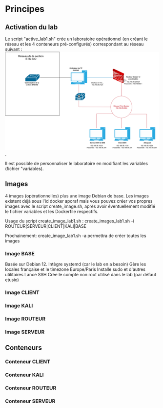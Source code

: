 # Principes

## Activation du lab

Le script "active_lab1.sh" crée un laboratoire opérationnel (en créant le réseau et les 4 conteneurs pré-configurés) correspondant au réseau suivant :
![Schéma réseau du laboratoire 1 - Kali-Linux](schemaReseauLab1_docker.drawio.png "Schéma réseau du laboratoire 1 - Kali-Linux").

Il est possible de personnaliser le laboratoire en modifiant les variables (fichier "variables).

## Images

4 images (opérationnelles) plus une image Debian de base.
Les images existent déjà sous l'id docker aporaf mais vous pouvez créer vos propres images avec le script create_image.sh, après avoir éventuellement modifié le fichier variables et les Dockerfile respectifs.

Usage du script create_image_lab1.sh :
create_images_lab1.sh -i ROUTEUR|SERVEUR|CLIENT|KALI|BASE

Prochainement:
create_image_lab1.sh -a permettra de créer toutes les images

### Image BASE

Basée sur Debian 12.
Intègre systemd (car le lab en a besoin)
Gère les locales française et le timezone Europe/Paris
Installe sudo et d'autres utilitaires
Lance SSH
Crée le compte non root utilisé dans le lab (par défaut etusio)

### Image CLIENT

### Image KALI

### Image ROUTEUR

### Image SERVEUR

## Conteneurs

### Conteneur CLIENT

### Conteneur KALI

### Conteneur ROUTEUR

### Conteneur SERVEUR